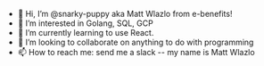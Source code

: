 - 👋 Hi, I’m @snarky-puppy aka Matt Wlazlo from e-benefits!
- 👀 I’m interested in Golang, SQL, GCP
- 🌱 I’m currently learning to use React.
- 💞️ I’m looking to collaborate on anything to do with programming
- 📫 How to reach me: send me a slack -- my name is Matt Wlazlo

<!---
snarky-puppy/snarky-puppy is a ✨ special ✨ repository because its `README.md` (this file) appears on your GitHub profile.
You can click the Preview link to take a look at your changes.
--->
